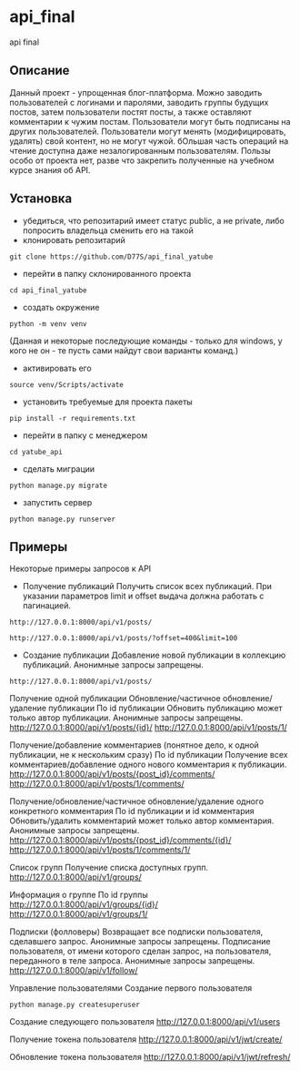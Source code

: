 # api_final
api final

## Описание
Данный проект - упрощенная блог-платформа. Можно заводить пользователей с логинами и паролями, заводить группы будущих постов, затем пользователи постят посты, а также оставляют комментарии к чужим постам. Пользователи могут быть подписаны на других пользователей. Пользователи могут менять (модифицировать, удалять) свой контент, но не могут чужой. бОльшая часть операций на чтение доступна даже незалогированным пользователям.
Пользы особо от проекта нет, разве что закрепить полученные на учебном курсе знания об API.

## Установка
- убедиться, что репозитарий имеет статус public, а не private, либо попросить владельца сменить его на такой
- клонировать репозитарий
```
git clone https://github.com/D77S/api_final_yatube
```
- перейти в папку склонированного проекта
```
cd api_final_yatube
```
- создать окружение
```
python -m venv venv
```
(Данная и некоторые последующие команды - только для windows, у кого не он - те пусть сами найдут свои варианты команд.)
- активировать его
```
source venv/Scripts/activate
```
- установить требуемые для проекта пакеты
```
pip install -r requirements.txt
```
- перейти в папку с менеджером
```
cd yatube_api
```
- сделать миграции
```
python manage.py migrate
```
- запустить сервер
```
python manage.py runserver
```

## Примеры
Некоторые примеры запросов к API

- Получение публикаций
Получить список всех публикаций. При указании параметров limit и offset выдача должна работать с пагинацией.
```
http://127.0.0.1:8000/api/v1/posts/
```
```
http://127.0.0.1:8000/api/v1/posts/?offset=400&limit=100
```
- Создание публикации
Добавление новой публикации в коллекцию публикаций. Анонимные запросы запрещены.
```
http://127.0.0.1:8000/api/v1/posts/
```
Получение одной публикации
Обновление/частичное обновление/удаление публикации
По id публикации
Обновить публикацию может только автор публикации. Анонимные запросы запрещены.
http://127.0.0.1:8000/api/v1/posts/{id}/
http://127.0.0.1:8000/api/v1/posts/1/

Получение/добавление комментариев (понятное дело, к одной публикации, не к нескольким сразу)
По id публикации
Получение всех комментариев/добавление одного нового комментария к публикации.
http://127.0.0.1:8000/api/v1/posts/{post_id}/comments/
http://127.0.0.1:8000/api/v1/posts/1/comments/

Получение/обновление/частичное обновление/удаление одного конкретного комментария
По id публикации и id комментария
Обновить/удалить комментарий может только автор комментария. Анонимные запросы запрещены.
http://127.0.0.1:8000/api/v1/posts/{post_id}/comments/{id}/
http://127.0.0.1:8000/api/v1/posts/1/comments/1/

Список групп
Получение списка доступных групп.
http://127.0.0.1:8000/api/v1/groups/

Информация о группе
По id группы
http://127.0.0.1:8000/api/v1/groups/{id}/
http://127.0.0.1:8000/api/v1/groups/1/

Подписки (фолловеры)
Возвращает все подписки пользователя, сделавшего запрос. Анонимные запросы запрещены.
Подписание пользователя, от имени которого сделан запрос, на пользователя, переданного в теле запроса. Анонимные запросы запрещены.
http://127.0.0.1:8000/api/v1/follow/

Управление пользователями
Создание первого пользователя
```
python manage.py createsuperuser
```

Создание следующего пользователя
http://127.0.0.1:8000/api/v1/users

Получение токена пользователя
http://127.0.0.1:8000/api/v1/jwt/create/

Обновление токена пользователя
http://127.0.0.1:8000/api/v1/jwt/refresh/

